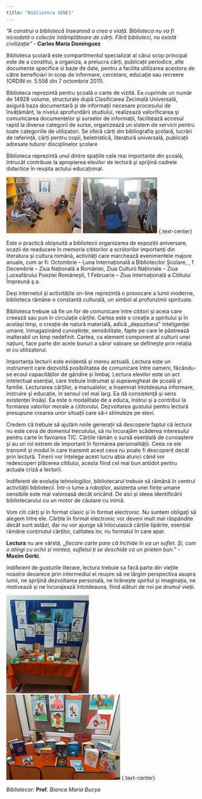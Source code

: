 ```yaml
---
title: "Biblioteca GENE1"
---
```


*“A construi o bibliotecă înseamnă a crea o viață. Biblioteca nu va fi niciodată o colecție întâmplătoare de cărți. Fără biblioteci, nu există civilizație”* - **Carlos María Domínguez**

Biblioteca școlară este compartimentul specializat al cărui scop principal este de a constitui, a organiza, a prelucra cărți, publicații periodice, alte documente specifice si baze de date, pentru a facilita utilizarea acestora de către beneficiari in scop de informare, cercetare, educație sau recreere (ORDIN nr. 5.556 din 7 octombrie 2011).

Biblioteca reprezintă pentru școală o carte de vizită. Ea cuprinde un număr de 14928 volume, structurate după Clasificarea Zecimală Universală, asigură baza documentară și de informații necesare procesului de învățământ, la nivelul aprofundării studiului, realizează valorificarea şi comunicarea documentelor şi surselor de informații, facilitează accesul rapid la diverse categorii de surse, organizează un sistem de servicii pentru toate categoriile de utilizatori. Se oferă cărți din bibliografia școlară, lucrări de referință, cărți pentru copii, beletristică, literatură universală, publicații adresate tuturor disciplinelor școlare

Biblioteca reprezintă unul dintre spațiile cele mai importante din școală, întrucât contribuie la apropierea elevilor de lectură şi sprijină cadrele didactice în reușita actului educațional.

![](1a.jpg) ![](1b.jpg)
{.text-center}

Este o practică obișnuită a bibliotecii organizarea de expoziții aniversare, ocazii de readucere în memoria cititorilor a scriitorilor importanți din literatura și cultura română, activități care marchează evenimentele majore anuale, cum ar fi: Octombrie – Luna Internațională a Bibliotecilor Școlare, , 1 Decembrie – Ziua Națională a României, Ziua Culturii Naționale – Ziua Luceafărului Poeziei Românești, 1 Februarie – Ziua Internațională a Cititului Împreună ș.a.

Deși internetul și activitățile on-line reprezintă o provocare a lumii moderne, biblioteca rămâne o constantă culturală, un simbol al profunzimii spirituale.

Biblioteca trebuie să fie un for de comunicare între cititori și aceia care creează sau pun în circulație cărțile. Cartea este o creație a spiritului și în același timp, o creație de natură materială, adică „depozitarul” inteligenței umane, înmagazinând cunoștințe, sensibilitate, fapte pe care le păstrează inalterabil un timp nedefinit.
Cartea, ca element component al culturii unei națiuni, face parte din acele bunuri a căror valoare se definește prin relația ei cu utilizatorul.

Importanța lecturii este evidentă și mereu actuală. Lectura este un instrument care dezvoltă posibilitatea de comunicare între oameni, făcându-se ecoul capacităților de gândire și limbaj. Lectura elevilor este un act intelectual esențial, care trebuie îndrumat şi supravegheat de școală și familie. Lecturarea cărților, a manualelor, a însemnat întotdeauna informare, instruire și educație, în sensul cel mai larg. Ea dă consistență și sens existenței însăși. Ea este o modalitate de a educa, instrui şi a contribui la formarea valorilor morale a cititorului. Dezvoltarea gustului pentru lectură presupune crearea unor situații care să-i stimuleze pe elevi.

Credem că trebuie să ajutăm noile generații să descopere faptul că lectura nu este ceva de domeniul trecutului, să nu încurajăm scăderea interesului pentru carte în favoarea TIC. Cărțile rămân o sursă esențială de cunoaștere și au un rol extrem de important în formarea personalității. Ceea ce ele transmit şi modul în care transmit acest ceva nu poate fi descoperit decât prin lectură. Tinerii vor înțelege acest lucru abia atunci când vor redescoperi plăcerea cititului, acesta fiind cel mai bun antidot pentru actuala criză a lecturii.

Indiferent de evoluția tehnologiilor, bibliotecarul trebuie să rămână în centrul activității bibliotecii. Într-o lume a roboților, asistența unei ființe umane sensibile este mai valoroasă decât oricând. De aici și ideea identificării bibliotecarului cu un motor de căutare cu inimă.

Vom citi cărți și în format clasic și în format electronic. Nu suntem obligați să alegem între ele. Cărțile în format electronic vor deveni mult mai răspândite decât sunt astăzi, dar nu vor ajunge să înlocuiască cărțile tipărite, esențial rămâne conținutul cărților, calitatea lor, nu formatul în care apar.

**Lectura** nu are vârstă, *„fiecare carte pare că închide în ea un suflet. Și, cum o atingi cu ochii si mintea, sufletul ți se deschide ca un prieten bun.”* - **Maxim Gorki**.

Indiferent de gusturile literare, lectura trebuie sa facă parte din viețile noastre deoarece prin intermediul ei reușim să ne lărgim perspectiva asupra lumii, ne sprijină dezvoltarea personală, ne hrănește spiritul și imaginația, ne motivează și ne încurajează întotdeauna, fiind alături de noi pe drumul vieții.

![](2a.jpg) ![](2b.jpg)
{.text-center}

*Bibliotecar:* **Prof**. *Bianca Maria Bucșa*

